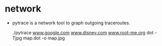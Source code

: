 # network

  * pytrace is a network tool to graph outgoing traceroutes. 
    
	./pytrace www.google.com www.disney.com www.root-me.org
        dot -Tjpg map.dot -o map.jpg


